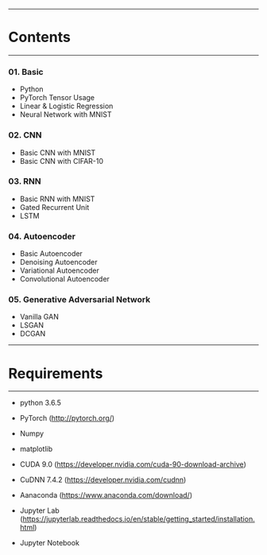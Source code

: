 -----------------------------
# Contents
-----------------------------
### 01. Basic
- Python
- PyTorch Tensor Usage
- Linear & Logistic Regression
- Neural Network with MNIST

### 02. CNN
- Basic CNN with MNIST
- Basic CNN with CIFAR-10

### 03. RNN
- Basic RNN with MNIST
- Gated Recurrent Unit
- LSTM

### 04. Autoencoder
- Basic Autoencoder
- Denoising Autoencoder
- Variational Autoencoder
- Convolutional Autoencoder

### 05. Generative Adversarial Network
- Vanilla GAN
- LSGAN
- DCGAN

---------------------------------
# Requirements
---------------------------------
- python 3.6.5
- PyTorch (http://pytorch.org/)
- Numpy
- matplotlib

- CUDA 9.0  (https://developer.nvidia.com/cuda-90-download-archive)
- CuDNN 7.4.2 (https://developer.nvidia.com/cudnn)

- Aanaconda (https://www.anaconda.com/download/)
- Jupyter Lab (https://jupyterlab.readthedocs.io/en/stable/getting_started/installation.html)
- Jupyter Notebook
